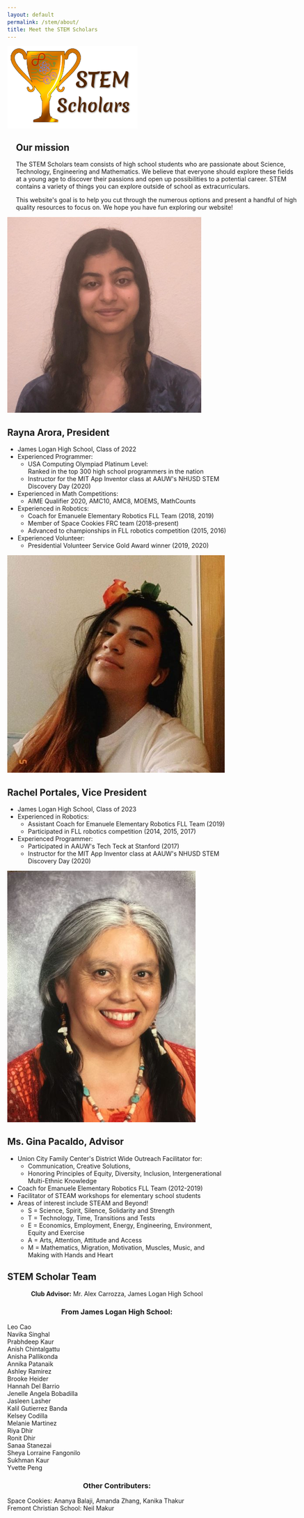```yaml
---
layout: default
permalink: /stem/about/
title: Meet the STEM Scholars
---
```


<sectionpd>
  <img class="sectionpdPicture" style="padding-left:0px; width:300px;" src="/images/stem/STEMlogo.png" alt="Our LOGO here">

<div class="sectionpdContent" style="padding-left:20px; width:650px;">
<h2> Our mission </h2>
<p>The STEM Scholars team consists of high school students who are passionate about Science, Technology, Engineering and Mathematics. We believe that everyone should explore these fields at a young age to discover their passions and open up possibilities to a potential career. STEM contains a variety of things you can explore outside of school as extracurriculars. </p>

<p>This website's goal is to help you cut through the numerous options and present a handful of high quality resources to focus on. We hope you have fun exploring our website!</p>

</div>
</sectionpd>

<sectionpd>
  <img class="sectionpdPicture" src="/images/stem/Rayna.jpg">
<div class="sectionpdContent">

<h2> Rayna Arora, President </h2>
<ul class="aboutl1"> 
<li> James Logan High School, Class of 2022 </li>
<li> Experienced Programmer: 
  <ul class="aboutl2">
  <li> USA Computing Olympiad Platinum Level: <br> Ranked in the top 300 high school programmers in the nation </li> 
  <li> Instructor for the MIT App Inventor class at AAUW's NHUSD STEM Discovery Day (2020) </li>
  </ul> </li>
<li> Experienced in Math Competitions:
  <ul class="aboutl2"> 
  <li> AIME Qualifier 2020, AMC10, AMC8, MOEMS, MathCounts </li>
  </ul> </li>
<li> Experienced in Robotics:
  <ul class="aboutl2">
  <li> Coach for Emanuele Elementary Robotics FLL Team (2018, 2019) </li>
  <li> Member of Space Cookies FRC team (2018-present) </li>
  <li> Advanced to championships in FLL robotics competition (2015, 2016) </li>
  </ul> </li>
<li> Experienced Volunteer: 
  <ul class="aboutl2"> 
  <li> Presidential Volunteer Service Gold Award winner (2019, 2020) </li> 
  </ul> </li> 
</ul>
</div>
</sectionpd>


<sectionpd>
    <img class="sectionpdPicture" src="/images/stem/Rachel.jpg">
<div class="sectionpdContent">
    <h2> Rachel Portales, Vice President </h2>

<ul class="aboutl1"> 
<li> James Logan High School, Class of 2023 </li>
<li> Experienced in Robotics:
  <ul class="aboutl2"> 
  <li> Assistant Coach for Emanuele Elementary Robotics FLL Team (2019) </li>
  <li> Participated in FLL robotics competition (2014, 2015, 2017) </li>
  </ul> </li>
<li> Experienced Programmer: 
  <ul class="aboutl2"> 
  <li> Participated in AAUW's Tech Teck at Stanford (2017) </li>
  <li> Instructor for the MIT App Inventor class at AAUW's NHUSD STEM Discovery Day (2020) </li>
</ul> </li> 
</ul>  
</div>
</sectionpd>

<sectionpd>
    <img class="sectionpdPicture" src="/images/stem/Gina.jpg">
<div class="sectionpdContent">

<h2> Ms. Gina Pacaldo, Advisor </h2>
<ul class="aboutl1"> 
<li> Union City Family Center's District Wide Outreach Facilitator for: 
  <ul class="aboutl2">
  <li>Communication, Creative Solutions, </li>
  <li>Honoring Principles of Equity,  Diversity, Inclusion, Intergenerational  Multi-Ethnic Knowledge </li>
</ul> </li>
<li> Coach for Emanuele Elementary Robotics FLL Team (2012-2019) </li>
<li> Facilitator of STEAM workshops for elementary school students </li>
<li> Areas of interest include STEAM and Beyond!
  <ul class="aboutl2"> 
  <li> S = Science, Spirit, Silence,  Solidarity and Strength </li>
  <li> T = Technology, Time, Transitions and Tests </li>
  <li> E = Economics, Employment, Energy, Engineering, Environment, Equity and Exercise </li>
  <li> A = Arts, Attention, Attitude and Access </li>
  <li> M = Mathematics, Migration, Motivation, Muscles, Music, and Making with Hands and Heart </li>
</ul> </li> 
</ul>


</div>
</sectionpd>

<sectionpd>
    <!--img class="sectionpdPicture" src="/images/stem/STEMlogo.png" alt="Our LOGO here"-->
<!--div class="sectionpdContent"-->

<h2> STEM Scholar Team </h2>

<div style="text-align:center"><b>Club Advisor:</b> Mr. Alex Carrozza, James Logan High School </div>
<h3 style="text-align:center">From James Logan High School:</h3>
<div class="row4">
  <div>Leo Cao</div>
  <div>Navika Singhal</div>
  <div>Prabhdeep Kaur</div>
  <div>Anish Chintalgattu</div>
  <div>Anisha Pallikonda</div>
  <div>Annika Patanaik</div>
  <div>Ashley Ramirez</div>
  <div>Brooke Heider</div>
  <div>Hannah Del Barrio</div>
  <div>Jenelle Angela Bobadilla</div>
  <div>Jasleen Lasher</div>
  <div>Kalil Gutierrez Banda</div>
  <div>Kelsey Codilla</div>
  <div>Melanie Martinez</div>
  <div>Riya Dhir</div>
  <div>Ronit Dhir</div>
  <div>Sanaa Stanezai</div>
  <div>Sheya Lorraine Fangonilo</div>
  <div>Sukhman Kaur</div>
  <div>Yvette Peng</div>
</div>
<h3 style="text-align:center">Other Contributers:</h3>
<div class="row2">
  <div style="width:500px">Space Cookies: Ananya Balaji, Amanda Zhang, Kanika Thakur</div>
  <div style="width:300px">Fremont Christian School: Neil Makur</div>
</div>


<!--/div-->
</sectionpd>

